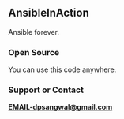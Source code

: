 ## AnsibleInAction
Ansible forever.

### Open Source
You can use this code anywhere.

### Support or Contact
**EMAIL-dpsangwal@gmail.com**
